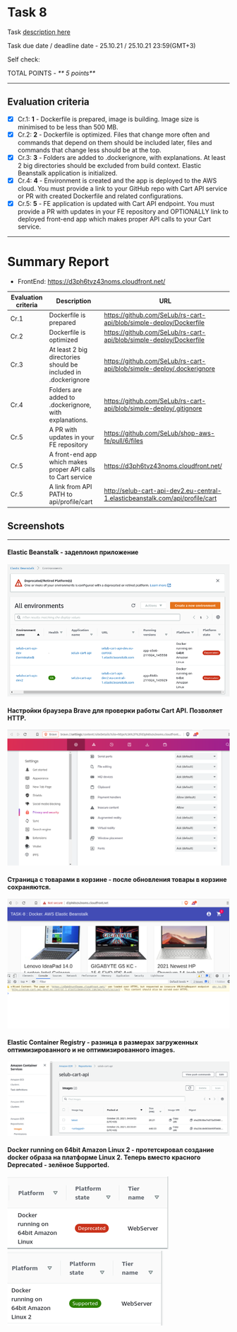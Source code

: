 # __Task 8__

Task [description here](https://github.com/EPAM-JS-Competency-center/cloud-development-course-initial/blob/new-tasks/task8-cart-api-docker-elastic-beanstalk/task.md)

Task due date / deadline date - 25.10.21 / 25.10.21 23:59(GMT+3)

Self check:
 
 TOTAL POINTS - _** 5 points**_
 
-----------
## __Evaluation criteria__

- [x] Cr.1: **1** - Dockerfile is prepared, image is building. Image size is minimised to be less than 500 MB.
- [x] Cr.2: **2** - Dockerfile is optimized. Files that change more often and commands that depend on them should be included later, files and commands that change less should be at the top.
- [x] Cr.3: **3** - Folders are added to .dockerignore, with explanations. At least 2 big directories should be excluded from build context. Elastic Beanstalk application is initialized.
- [x] Cr.4: **4** - Environment is created and the app is deployed to the AWS cloud. You must provide a link to your GitHub repo with Cart API service or PR with created Dockerfile and related configurations.
- [x] Cr.5: **5** - FE application is updated with Cart API endpoint. You must provide a PR with updates in your FE repository and OPTIONALLY link to deployed front-end app which makes proper API calls to your Cart service.

------------

# __Summary Report__

* FrontEnd: https://d3ph6tvz43noms.cloudfront.net/ 


Evaluation criteria   | Description | URL 
-------|--------------|-----
Cr.1 | Dockerfile is prepared | https://github.com/SeLub/rs-cart-api/blob/simple-deploy/Dockerfile
Cr.2 | Dockerfile is optimized | https://github.com/SeLub/rs-cart-api/blob/simple-deploy/Dockerfile
Cr.3 | At least 2 big directories should be included in .dockerignore | https://github.com/SeLub/rs-cart-api/blob/simple-deploy/.dockerignore
Cr.4 | Folders are added to .dockerignore, with explanations. | https://github.com/SeLub/rs-cart-api/blob/simple-deploy/.gitignore
Cr.5 | A PR with updates in your FE repository | https://github.com/SeLub/shop-aws-fe/pull/6/files
Cr.5 | A front-end app which makes proper API calls to Cart service | https://d3ph6tvz43noms.cloudfront.net/
Cr.5 | A link from API PATH to api/profile/cart | http://selub-cart-api-dev2.eu-central-1.elasticbeanstalk.com/api/profile/cart

## Screenshots 

------------
#### **Elastic Beanstalk** -  задеплоил приложение

![Elastic Beanstalk](eb.png)

#### Настройки браузера Brave для проверки работы Cart API. Позволяет HTTP.

![Brave Settings](brave_settings.png)

#### **Страница с товарами в корзине** - после обновления товары в корзине сохраняются.

![Cart after Page Refresh](cart_after_refresh.png)

#### **Elastic Container Registry** - разница в размерах загруженных оптимизированного и не оптимизированного images.

![Size differency of optimized and nonoptimized images](optimized-nonoptimized.png)

#### **Docker running on 64bit Amazon Linux 2** - протетсировал создание docker образа на платформе Linux 2. Теперь вместо красного Deprecated - зелёное Supported.

![deprecated](deprecated.png)
![supported](supported.png)